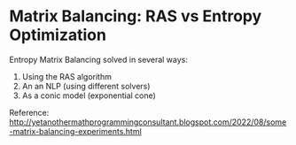 # Matrix Balancing: RAS vs Entropy Optimization

Entropy Matrix Balancing solved in several ways:

1. Using the RAS algorithm
2. An an NLP (using different solvers)
3. As a conic model (exponential cone)

Reference:
http://yetanothermathprogrammingconsultant.blogspot.com/2022/08/some-matrix-balancing-experiments.html
